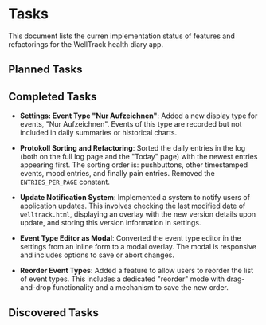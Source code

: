 # Tasks

This document lists the curren implementation status of features and refactorings for the WellTrack health diary app.

## Planned Tasks

## Completed Tasks

- **Settings: Event Type "Nur Aufzeichnen"**: Added a new display type for events, "Nur Aufzeichnen". Events of this type are recorded but not included in daily summaries or historical charts.

- **Protokoll Sorting and Refactoring**: Sorted the daily entries in the log (both on the full log page and the "Today" page) with the newest entries appearing first. The sorting order is: pushbuttons, other timestamped events, mood entries, and finally pain entries. Removed the `ENTRIES_PER_PAGE` constant.

- **Update Notification System**: Implemented a system to notify users of application updates. This involves checking the last modified date of `welltrack.html`, displaying an overlay with the new version details upon update, and storing this version information in settings.

- **Event Type Editor as Modal**: Converted the event type editor in the settings from an inline form to a modal overlay. The modal is responsive and includes options to save or abort changes.

- **Reorder Event Types**: Added a feature to allow users to reorder the list of event types. This includes a dedicated "reorder" mode with drag-and-drop functionality and a mechanism to save the new order.

## Discovered Tasks
